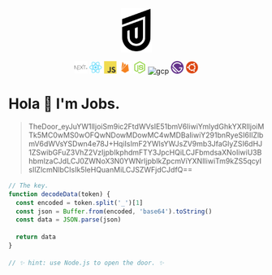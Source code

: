 <p align="center">
  <img src="jobsamuel.svg" width="60px" />
</p>

<p align="center">
  <img src="https://raw.githubusercontent.com/devicons/devicon/master/icons/nextjs/nextjs-original-wordmark.svg" alt="nextjs" width="25" height="25" />
  <img src="https://raw.githubusercontent.com/devicons/devicon/master/icons/react/react-original.svg" alt="react" width="25" height="25" />
  <img src="https://raw.githubusercontent.com/devicons/devicon/master/icons/javascript/javascript-original.svg" alt="javascript" width="25" height="25" />
  <img src="https://raw.githubusercontent.com/devicons/devicon/master/icons/firebase/firebase-plain.svg" alt="firebase" width="25" height="25" />
  <img src="https://raw.githubusercontent.com/devicons/devicon/master/icons/nodejs/nodejs-plain.svg" alt="nodejs" width="25" height="25" />
  <img src="https://www.vectorlogo.zone/logos/google_cloud/google_cloud-icon.svg" alt="gcp" width="25" height="25" />
  <img src="https://raw.githubusercontent.com/devicons/devicon/master/icons/gatsby/gatsby-plain.svg" alt="gatsby" width="25" height="25" />
  <img src="https://raw.githubusercontent.com/devicons/devicon/master/icons/ubuntu/ubuntu-plain.svg" alt="ubuntu" width="25" height="25" />
</p>

<h1> Hola 👋 I'm Jobs.</h1>

>TheDoor_eyJuYW1lIjoiSm9ic2FtdWVsIE51bmV6IiwiYmlydGhkYXRlIjoiMTk5MC0wMS0wOFQwNDowMDowMC4wMDBaIiwiY291bnRyeSI6IlZlbmV6dWVsYSDwn4e78J+HqiIsImF2YWlsYWJsZV9mb3JfaGlyZSI6dHJ1ZSwibGFuZ3VhZ2VzIjpbIkphdmFTY3JpcHQiLCJFbmdsaXNoIiwiU3BhbmlzaCJdLCJ0ZWNoX3N0YWNrIjpbIkZpcmViYXNlIiwiTm9kZS5qcyIsIlZlcmNlbCIsIk5leHQuanMiLCJSZWFjdCJdfQ==

```js
// The key.
function decodeData(token) { 
  const encoded = token.split('_')[1]
  const json = Buffer.from(encoded, 'base64').toString()
  const data = JSON.parse(json)
  
  return data   
}

// ✨ hint: use Node.js to open the door. ✨
```

<!--
```json
{
  "name": "Jobsamuel Nunez",
  "birthdate": "1990-01-08T04:00:00.000Z",
  "country": "Venezuela 🇻🇪",
  "available_for_hire": true,
  "languages": [
    "JavaScript",
    "English",
    "Spanish",
  ],
  "tech_stack": [
    "Firebase",
    "Node.js",
    "Vercel",
    "Next.js",
    "React",
  ]
}
```
-->

